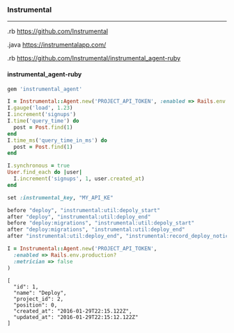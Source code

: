 ### Instrumental
---
.rb
https://github.com/Instrumental

.java
https://instrumentalapp.com/

.rb
https://github.com/Instrumental/instrumental_agent-ruby

#### instrumental_agent-ruby
```sh
gem 'instrumental_agent'

```

```ruby
I = Instrumental::Agent.new('PROJECT_API_TOKEN', :enabled => Rails.env.production?)
I.gauge('load', 1.23)
I.increment('signups')
I.time('query_time') do
  post = Post.find(1)
end
I.time_ms('query_time_in_ms') do
  post = Post.find(1)
end

I.synchronous = true
User.find_each do |user|
  I.increment('signups', 1, user.created_at)
end

set :instrumental_key, "MY_API_KE"

before "deploy", "instrumental:util:depoly_start"
after "deploy", "instrumental:util:deploy_end"
before "deploy:migrations", "instrumental:util:depoly_start"
after "deploy:migrations", "instrumental:util:deploy_end"
after "instrumental:util:deploy_end", "instrumental:record_deploy_notice"

I = Instrumental::Agent.new('PROJECT_API_TOKEN',
  :enabled => Rails.env.production?
  :metrician => false
)

```

```
[
  "id": 1,
  "name": "Deploy",
  "project_id": 2,
  "position": 0,
  "created_at": "2016-01-29T22:15.122Z",
  "updated_at": "2016-01-29T22:15:12.122Z"
]
```


